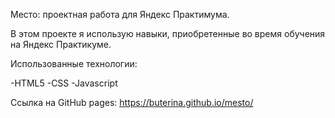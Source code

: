 Место: проектная работа для Яндекс Практимума.

В этом проекте я использую навыки, приобретенные во время обучения на Яндекс Практикуме.

Использованные технологии:

-HTML5 -CSS -Javascript

Ссылка на GitHub pages: https://buterina.github.io/mesto/
